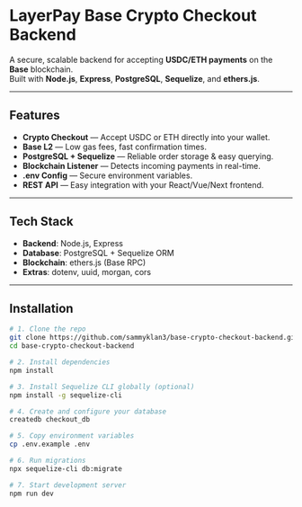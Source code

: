 # LayerPay Base Crypto Checkout Backend

A secure, scalable backend for accepting **USDC/ETH payments** on the **Base** blockchain.  
Built with **Node.js**, **Express**, **PostgreSQL**, **Sequelize**, and **ethers.js**.

---

## Features
- **Crypto Checkout** — Accept USDC or ETH directly into your wallet.
- **Base L2** — Low gas fees, fast confirmation times.
- **PostgreSQL + Sequelize** — Reliable order storage & easy querying.
- **Blockchain Listener** — Detects incoming payments in real-time.
- **.env Config** — Secure environment variables.
- **REST API** — Easy integration with your React/Vue/Next frontend.

---

## Tech Stack
- **Backend**: Node.js, Express
- **Database**: PostgreSQL + Sequelize ORM
- **Blockchain**: ethers.js (Base RPC)
- **Extras**: dotenv, uuid, morgan, cors

---

## Installation

```bash
# 1. Clone the repo
git clone https://github.com/sammyklan3/base-crypto-checkout-backend.git
cd base-crypto-checkout-backend

# 2. Install dependencies
npm install

# 3. Install Sequelize CLI globally (optional)
npm install -g sequelize-cli

# 4. Create and configure your database
createdb checkout_db

# 5. Copy environment variables
cp .env.example .env

# 6. Run migrations
npx sequelize-cli db:migrate

# 7. Start development server
npm run dev
